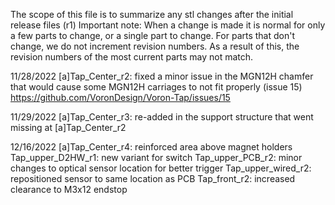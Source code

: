 The scope of this file is to summarize any stl changes after the initial release files (r1)
Important note:  When a change is made it is normal for only a few parts to change, or a single part to change.  For parts that don't change, we do not increment revision numbers.
As a result of this, the revision numbers of the most current parts may not match.

11/28/2022
[a]Tap_Center_r2: fixed a minor issue in the MGN12H chamfer that would cause some MGN12H carriages to not fit properly (issue 15)
https://github.com/VoronDesign/Voron-Tap/issues/15

11/29/2022
[a]Tap_Center_r3: re-added in the support structure that went missing at [a]Tap_Center_r2

12/16/2022
[a]Tap_Center_r4: reinforced area above magnet holders
Tap_upper_D2HW_r1: new variant for switch
Tap_upper_PCB_r2: minor changes to optical sensor location for better trigger
Tap_upper_wired_r2: repositioned sensor to same location as PCB
Tap_front_r2: increased clearance to M3x12 endstop

